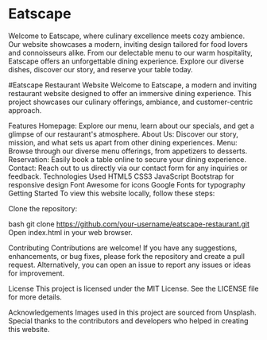 # Eatscape
Welcome to Eatscape, where culinary excellence meets cozy ambience. Our website showcases a modern, inviting design tailored for food lovers and connoisseurs alike. From our delectable menu to our warm hospitality, Eatscape offers an unforgettable dining experience. Explore our diverse dishes, discover our story, and reserve your table today.

#Eatscape Restaurant Website
Welcome to Eatscape, a modern and inviting restaurant website designed to offer an immersive dining experience. This project showcases our culinary offerings, ambiance, and customer-centric approach.

Features
Homepage: Explore our menu, learn about our specials, and get a glimpse of our restaurant's atmosphere.
About Us: Discover our story, mission, and what sets us apart from other dining experiences.
Menu: Browse through our diverse menu offerings, from appetizers to desserts.
Reservation: Easily book a table online to secure your dining experience.
Contact: Reach out to us directly via our contact form for any inquiries or feedback.
Technologies Used
HTML5
CSS3
JavaScript
Bootstrap for responsive design
Font Awesome for icons
Google Fonts for typography
Getting Started
To view this website locally, follow these steps:

Clone the repository:

bash
git clone https://github.com/your-username/eatscape-restaurant.git
Open index.html in your web browser.

Contributing
Contributions are welcome! If you have any suggestions, enhancements, or bug fixes, please fork the repository and create a pull request. Alternatively, you can open an issue to report any issues or ideas for improvement.

License
This project is licensed under the MIT License. See the LICENSE file for more details.

Acknowledgements
Images used in this project are sourced from Unsplash.
Special thanks to the contributors and developers who helped in creating this website.

